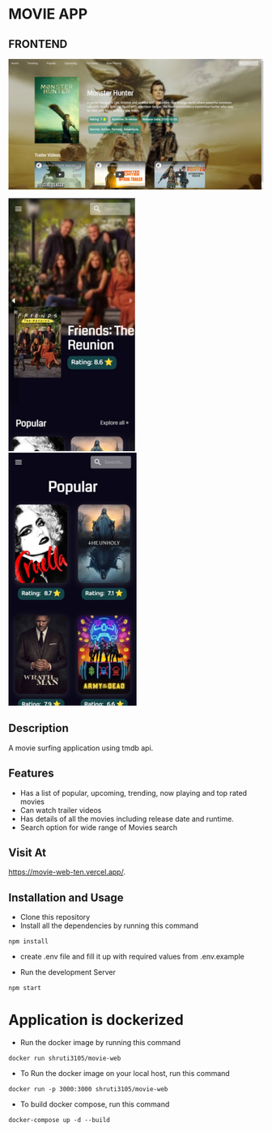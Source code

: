 # MOVIE APP

## FRONTEND

<img alt="ui" src="public/ui1.png">
<p>
<img alt="ui1" src="public/ui2.jpeg" height= "500">                                    
 <img alt="ui2" src="public/ui3.jpeg" height="500"></p>

## Description

A movie surfing application using tmdb api.

## Features

- Has a list of popular, upcoming, trending, now playing and top rated movies
- Can watch trailer videos
- Has details of all the movies including release date and runtime.
- Search option for wide range of Movies search

## Visit At

https://movie-web-ten.vercel.app/.

## Installation and Usage

- Clone this repository
- Install all the dependencies by running this command

```
npm install
```

- create .env file and fill it up with required values from .env.example

- Run the development Server

```
npm start
```

# Application is dockerized

- Run the docker image by running this command

```
docker run shruti3105/movie-web
```

- To Run the docker image on your local host, run this command

```
docker run -p 3000:3000 shruti3105/movie-web
```

- To build docker compose, run this command

```
docker-compose up -d --build
```
